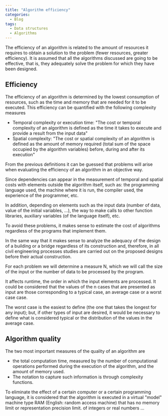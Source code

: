 ```yaml
---
title: "Algorithm efficiency"
categories:
  - Blog
tags:
  - Data structures
  - Algorithms
---
```


The efficiency of an algorithm is related to the amount of resources it requires to obtain a solution to the problem (fewer resources, greater efficiency). It is assumed that all the algorithms discussed are going to be effective, that is, they adequately solve the problem for which they have been designed. 


<h2>Efficiency</h2>

The efficiency of an algorithm is determined by the lowest consumption of resources, such as the time and memory that are needed for it to be executed. This efficiency can be quantified with the following complexity measures 

<ul>
<li>Temporal complexity or execution time: "The cost or temporal complexity of an algorithm is defined as the time it takes to execute and provide a result from the input data" </li>


<li>
Spatial complexity: "The cost or spatial complexity of an algorithm is defined as the amount of memory required (total sum of the space occupied by the algorithm variables) before, during and after its execution" </li>

</ul>

From the previous definitions it can be guessed that problems will arise when evaluating the efficiency of an algorithm in an objective way. 

Since dependencies can appear in the measurement of temporal and spatial costs with elements outside the algorithm itself, such as: the programming language used, the machine where it is run, the compiler used, the experience of the programmer, etc. 

In addition, depending on elements such as the input data (number of data, value of the initial variables, ...), the way to make calls to other function libraries, auxiliary variables (of the language itself), etc. 

To avoid these problems, it makes sense to estimate the cost of algorithms regardless of the programs that implement them. 

In the same way that it makes sense to analyze the adequacy of the design of a building or a bridge regardless of its construction and, therefore, in all civil engineering processes studies are carried out on the proposed designs before their actual construction.


For each problem we will determine a measure N, which we will call the size of the input or the number of data to be processed by the program.

It affects runtime, the order in which the input elements are processed. It could be considered that the values of the n cases that are presented as input are those corresponding to a typical case, an average case or a worst case case. 

The worst case is the easiest to define (the one that takes the longest for any input); but, if other types of input are desired, it would be necessary to define what is considered typical or the distribution of the values in the average case.


<h2>Algorithm quality</h2>

The two most important measures of the quality of an algorithm are
<ul>
<li>the total computation time, measured by the number of computational operations performed during the execution of the algorithm, and the amount of memory used.</li>
<li>The notation to capture such information is through complexity functions.</li>
</ul>

To eliminate the effect of a certain computer or a certain programming language, it is considered that the algorithm is executed in a virtual "model" machine type RAM (English: random access machine) that has no memory limit or representation precision limit. of integers or real numbers ...